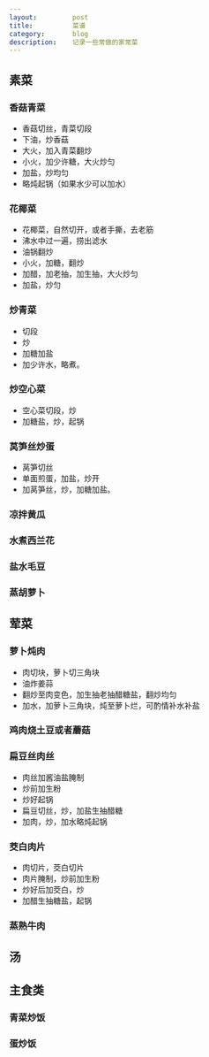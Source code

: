 ```yaml
---
layout:         post
title:          菜谱
category:       blog
description:    记录一些常做的家常菜
---
```


## 素菜

### 香菇青菜
- 香菇切丝，青菜切段
- 下油，炒香菇
- 大火，加入青菜翻炒
- 小火，加少许糖，大火炒匀
- 加盐，炒均匀
- 略炖起锅（如果水少可以加水）

### 花椰菜
- 花椰菜，自然切开，或者手撕，去老筋
- 沸水中过一遍，捞出滤水
- 油锅翻炒
- 小火，加糖，翻炒
- 加醋，加老抽，加生抽，大火炒匀
- 加盐，炒匀

### 炒青菜
- 切段
- 炒
- 加糖加盐
- 加少许水，略煮。

### 炒空心菜
- 空心菜切段，炒
- 加糖盐，炒，起锅

### 莴笋丝炒蛋
- 莴笋切丝
- 单面煎蛋，加盐，炒开
- 加莴笋丝，炒，加糖加盐。

### 凉拌黄瓜

### 水煮西兰花

### 盐水毛豆

### 蒸胡萝卜

## 荤菜

### 萝卜炖肉
- 肉切块，萝卜切三角块
- 油炸姜蒜
- 翻炒至肉变色，加生抽老抽醋糖盐，翻炒均匀
- 加水，加萝卜三角块，炖至萝卜烂，可酌情补水补盐

### 鸡肉烧土豆或者蘑菇

### 扁豆丝肉丝
- 肉丝加酱油盐腌制
- 炒前加生粉
- 炒好起锅
- 扁豆切丝，炒，加盐生抽醋糖
- 加肉，炒，加水略炖起锅

### 茭白肉片
- 肉切片，茭白切片
- 肉片腌制，炒前加生粉
- 炒好后加茭白，炒
- 加醋生抽糖盐，起锅

### 蒸熟牛肉

## 汤

## 主食类

### 青菜炒饭

### 蛋炒饭